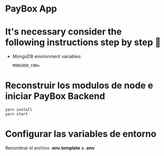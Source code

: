 # PayBox App

# It's necessary consider the following instructions step by step  👋

- MongoDB environment variables:
  ```
  MONGODB_CNN=
  ```

# Reconstruir los modulos de node e iniciar PayBox Backend

```
yarn install
yarn start
```

# Configurar las variables de entorno

Renombrar el archivo **.env.template** a **.env**
